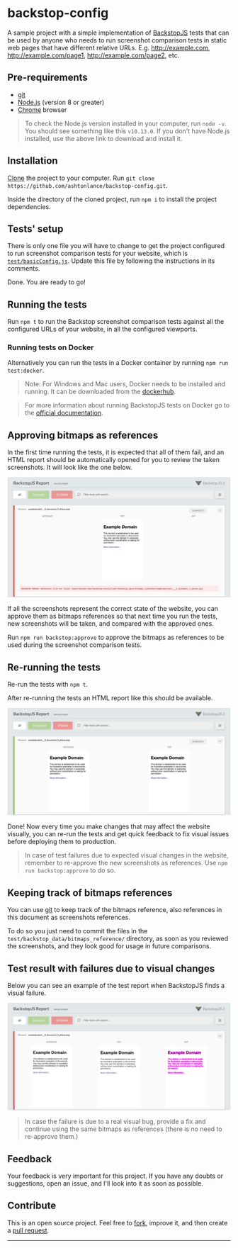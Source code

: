 # backstop-config

A sample project with a simple implementation of [BackstopJS](https://github.com/garris/BackstopJS) tests that can be used by anyone who needs to run screenshot comparison tests in static web pages that have different relative URLs. E.g. http://example.com, http://example.com/page1, http://example.com/page2, etc.

## Pre-requirements

- [git](https://git-scm.com/downloads)
- [Node.js](https://nodejs.org/) (version 8 or greater)
- [Chrome](https://www.google.com/chrome/) browser

> To check the Node.js version installed in your computer, run `node -v`. You should see something like this `v10.13.0`. If you don't have Node.js installed, use the above link to download and install it.

## Installation

[Clone](https://help.github.com/articles/cloning-a-repository/) the project to your computer. Run `git clone https://github.com/ashtonlance/backstop-config.git`.

Inside the directory of the cloned project, run `npm i` to install the project dependencies.

## Tests' setup

There is only one file you will have to change to get the project configured to run screenshot comparison tests for your website, which is [`test/basicConfig.js`](./test/basicConfig.js). Update this file by following the instructions in its comments.

Done. You are ready to go!

## Running the tests

Run `npm t` to run the Backstop screenshot comparison tests against all the configured URLs of your website, in all the configured viewports.

### Running tests on Docker

Alternatively you can run the tests in a Docker container by running `npm run test:docker`.

> Note: For Windows and Mac users, Docker needs to be installed and running. It can be downloaded from the [dockerhub](https://hub.docker.com).

> For more information about running BackstopJS tests on Docker go to the [official documentation](https://github.com/garris/BackstopJS#using-docker-for-testing-across-different-environments).

## Approving bitmaps as references

In the first time running the tests, it is expected that all of them fail, and an HTML report should be automatically opened for you to review the taken screenshots. It will look like the one below.

![BackstopJS html report - first time tests execution](./assets/backstop-config-first-report.png)

If all the screenshots represent the correct state of the website, you can approve them as bitmaps references so that next time you run the tests, new screenshots will be taken, and compared with the approved ones.

Run `npm run backstop:approve` to approve the bitmaps as references to be used during the screenshot comparison tests.

## Re-running the tests

Re-run the tests with `npm t`.

After re-running the tests an HTML report like this should be available.

![BackstopJS html report](./assets/backstopjs-report.png)

Done! Now every time you make changes that may affect the website visually, you can re-run the tests and get quick feedback to fix visual issues before deploying them to production.

> In case of test failures due to expected visual changes in the website, remember to re-approve the new screenshots as references. Use `npm run backstop:approve` to do so.

## Keeping track of bitmaps references

You can use [git](https://git-scm.com/downloads) to keep track of the bitmaps reference, also references in this document as screenshots references.

To do so you just need to commit the files in the `test/backstop_data/bitmaps_reference/` directory, as soon as you reviewed the screenshots, and they look good for usage in future comparisons.

## Test result with failures due to visual changes

Below you can see an example of the test report when BackstopJS finds a visual failure.

![BackstopJS html report with failure](./assets/backstopjs-report-failure-diff.png)

> In case the failure is due to a real visual bug, provide a fix and continue using the same bitmaps as references (there is no need to re-approve them.)

## Feedback

Your feedback is very important for this project. If you have any doubts or suggestions, open an issue, and I'll look into it as soon as possible.

## Contribute

This is an open source project. Feel free to [fork](https://help.github.com/articles/fork-a-repo/), improve it, and then create a [pull request](https://help.github.com/articles/about-pull-requests/).

___

